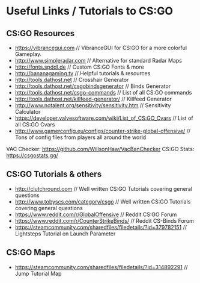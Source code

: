 # Useful Links / Tutorials to CS:GO

## CS:GO Resources
- https://vibrancegui.com							                                // VibranceGUI for CS:GO for a more colorful Gameplay.
- http://www.simpleradar.com						                              // Alternative for standard Radar Maps
- http://fonts.spddl.de							                                  // Custom CS:GO Fonts & more
- http://bananagaming.tv							                                // Helpful tutorials & resources
- http://tools.dathost.net							                              // Crosshair Generator
- http://tools.dathost.net/csgobindsgenerator				                  // Binds Generator
- http://tools.dathost.net/csgo-commands					                    // List of all CS:GO commands
- http://tools.dathost.net/killfeed-generator/				                // Killfeed Generator
- http://www.notalent.org/sensitivity/sensitivity.htm			            // Sensitivity Calculator
- https://developer.valvesoftware.com/wiki/List_of_CS:GO_Cvars		    // List of all CS:GO Cvars
- http://www.gamerconfig.eu/configs/counter-strike-global-offensive/	// Tons of config files from players all around the world

VAC Checker: https://github.com/WillsonHaw/VacBanChecker
CS:GO Stats: https://csgostats.gg/

## CS:GO Tutorials & others
- http://clutchround.com							                                // Well written CS:GO Tutorials covering general questions
- http://www.tobyscs.com/category/csgo					                      // Well written CS:GO Tutorials covering general questions
- https://www.reddit.com/r/GlobalOffensive					                  // Reddit CS:GO Forum
- https://www.reddit.com/r/CounterStrikeBinds/				                // Reddit CS-Binds Forum
- https://steamcommunity.com/sharedfiles/filedetails/?id=379782151		// Lightsteps Tutorial on Launch Parameter

## CS:GO Maps
- https://steamcommunity.com/sharedfiles/filedetails/?id=314892291		// Jump Tutorial Map
